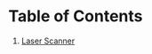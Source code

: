 # Table of Contents

1. [Laser Scanner](https://github.com/wildenali/ROS_Turlebot3_Simulation/tree/master/turtlebot3_wilden/src/A_LaserScanner)
